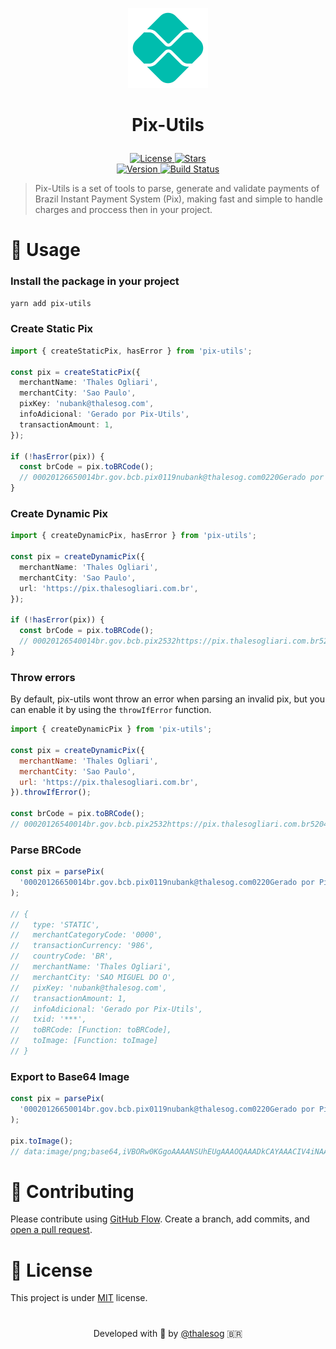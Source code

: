 <p align="center"><img alt="pix-utils" src="./examples/example-react/public/logo-pix.png" width="128px" /></p>

# <p align="center">Pix-Utils<p>

<p align="center">
  <a
    href="https://github.com/thalesog/pix-utils/blob/master/LICENSE"
    target="blank"
  >
    <img
      src="https://img.shields.io/github/license/thalesog/pix-utils?style=for-the-badge&color=blueviolet"
      alt="License"
    />
  </a>
  <a href="https://github.com/thalesog/pix-utils/stargazers" target="blank">
    <img
      src="https://img.shields.io/github/stars/thalesog/pix-utils?style=for-the-badge&color=blueviolet"
      alt="Stars"
    />
  </a>
  <br />
  <a href="https://www.npmjs.com/package/pix-utils" target="_blank">
    <img
      src="https://img.shields.io/npm/v/pix-utils.svg?style=for-the-badge&color=blueviolet&logo=npm"
      alt="Version"
    />
  </a>
  <a
    href="https://github.com/thalesog/pix-utils/actions/workflows/release.yaml"
  >
    <img
      src="https://img.shields.io/github/workflow/status/thalesog/pix-utils/Release?style=for-the-badge&color=blueviolet&logo=GitHub"
      alt="Build Status"
    />
  </a>
</p>

> Pix-Utils is a set of tools to parse, generate and validate payments of Brazil Instant Payment System (Pix), making fast and simple to handle charges and proccess then in your project.

# 🚀 Usage

### Install the package in your project

```sh
yarn add pix-utils
```

### Create Static Pix

```ts
import { createStaticPix, hasError } from 'pix-utils';

const pix = createStaticPix({
  merchantName: 'Thales Ogliari',
  merchantCity: 'Sao Paulo',
  pixKey: 'nubank@thalesog.com',
  infoAdicional: 'Gerado por Pix-Utils',
  transactionAmount: 1,
});

if (!hasError(pix)) {
  const brCode = pix.toBRCode();
  // 00020126650014br.gov.bcb.pix0119nubank@thalesog.com0220Gerado por Pix-Utils52040000530398654041.005802BR5914Thales Ogliari6009Sao Paulo62070503***63046069
}
```

### Create Dynamic Pix

```ts
import { createDynamicPix, hasError } from 'pix-utils';

const pix = createDynamicPix({
  merchantName: 'Thales Ogliari',
  merchantCity: 'Sao Paulo',
  url: 'https://pix.thalesogliari.com.br',
});

if (!hasError(pix)) {
  const brCode = pix.toBRCode();
  // 00020126540014br.gov.bcb.pix2532https://pix.thalesogliari.com.br5204000053039865802BR5914Thales Ogliari6009SAO PAULO62070503***63043FD3
}
```

### Throw errors

By default, pix-utils wont throw an error when parsing an invalid pix, but you can enable it by using the `throwIfError` function.

```js
import { createDynamicPix } from 'pix-utils';

const pix = createDynamicPix({
  merchantName: 'Thales Ogliari',
  merchantCity: 'Sao Paulo',
  url: 'https://pix.thalesogliari.com.br',
}).throwIfError();

const brCode = pix.toBRCode();
// 00020126540014br.gov.bcb.pix2532https://pix.thalesogliari.com.br5204000053039865802BR5914Thales Ogliari6009SAO PAULO62070503***63043FD3
```

### Parse BRCode

```js
const pix = parsePix(
  '00020126650014br.gov.bcb.pix0119nubank@thalesog.com0220Gerado por Pix-Utils52040000530398654041.005802BR5914Thales Ogliari6015SAO MIGUEL DO O62070503***6304059A'
);

// {
//   type: 'STATIC',
//   merchantCategoryCode: '0000',
//   transactionCurrency: '986',
//   countryCode: 'BR',
//   merchantName: 'Thales Ogliari',
//   merchantCity: 'SAO MIGUEL DO O',
//   pixKey: 'nubank@thalesog.com',
//   transactionAmount: 1,
//   infoAdicional: 'Gerado por Pix-Utils',
//   txid: '***',
//   toBRCode: [Function: toBRCode],
//   toImage: [Function: toImage]
// }
```

### Export to Base64 Image

```js
const pix = parsePix(
  '00020126650014br.gov.bcb.pix0119nubank@thalesog.com0220Gerado por Pix-Utils52040000530398654041.005802BR5914Thales Ogliari6015SAO MIGUEL DO O62070503***6304059A'
);

pix.toImage();
// data:image/png;base64,iVBORw0KGgoAAAANSUhEUgAAAOQAAADkCAYAAACIV4iNAAAAAklEQVR4AewaftIAAAwHSURBVO3BQW4sy7LgQDKh/W...
```

# 🍰 Contributing

Please contribute using [GitHub Flow](https://guides.github.com/introduction/flow). Create a branch, add commits, and [open a pull request](https://github.com/thalesog/pix-utils/compare).

# 📝 License

This project is under [MIT](https://github.com/thalesog/pix-utils/blob/master/LICENSE) license.

#

<p align="center">
 Developed with 💚 by <a href="https://github.com/thalesog">@thalesog</a> 🇧🇷
</p>
